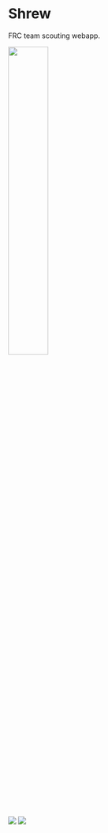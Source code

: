 # Shrew

FRC team scouting webapp.

<img src="https://static.ayukmr.com/repos/shrew/1.png" width="40%">\
![](https://static.ayukmr.com/repos/shrew/2.png)
![](https://static.ayukmr.com/repos/shrew/3.png)
